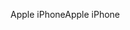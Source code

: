 <span data-ttu-id="22894-101">Apple iPhone</span><span class="sxs-lookup"><span data-stu-id="22894-101">Apple iPhone</span></span>